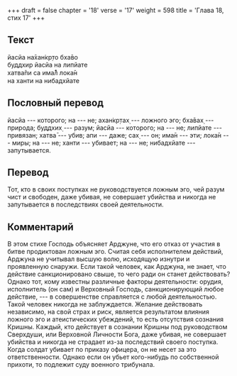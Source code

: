 +++
draft = false
chapter = '18'
verse = '17'
weight = 598
title = 'Глава 18, стих 17'
+++
## Текст

йасйа на̄хан̇кр̣то бха̄во  
буддхир йасйа на липйате  
хатва̄пи са има̄л̐ лока̄н  
на ханти на нибадхйате

## Пословный перевод

йасйа --- которого; на --- не; ахан̇кр̣тах̣ --- ложного эго; бха̄вах̣ ---
природа; буддхих̣ --- разум; йасйа --- которого; на --- не; липйате ---
привязан; хатва̄ --- убив; апи --- даже; сах̣ --- он; има̄н --- эти; лока̄н
--- миры; на --- не; ханти --- убивает; на --- не; нибадхйате ---
запутывается.

## Перевод

Тот, кто в своих поступках не руководствуется ложным эго, чей разум чист
и свободен, даже убивая, не совершает убийства и никогда не запутывается
в последствиях своей деятельности.

## Комментарий

В этом стихе Господь объясняет Арджуне, что его отказ от участия в битве
продиктован ложным эго. Считая себя исполнителем действий, Арджуна не
учитывал высшую волю, исходящую изнутри и проявленную снаружи. Если
такой человек, как Арджуна, не знает, что действие санкционировано
свыше, то чего ради он станет действовать? Однако тот, кому известны
различные факторы деятельности: орудия, исполнитель (он сам) и Верховный
Господь, санкционирующий любое действие, --- в совершенстве справляется
с любой деятельностью. Такой человек никогда не заблуждается. Желание
действовать независимо, на свой страх и риск, является результатом
влияния ложного эго и атеистических убеждений, то есть отсутствия
сознания Кришны. Каждый, кто действует в сознании Кришны под
руководством Сверхдуши, или Верховной Личности Бога, даже убивая, не
совершает убийства и никогда не страдает из-за последствий своего
поступка. Когда солдат убивает по приказу офицера, он не несет за это
ответственности. Однако если он убьет кого-нибудь по собственной
прихоти, то подлежит суду военного трибунала.
